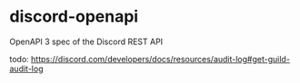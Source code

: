 # discord-openapi

OpenAPI 3 spec of the Discord REST API

todo:
<https://discord.com/developers/docs/resources/audit-log#get-guild-audit-log>
